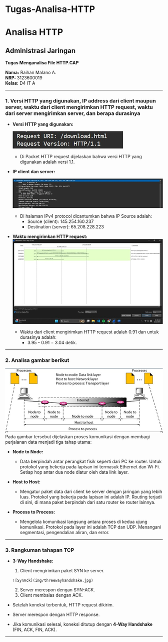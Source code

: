 # Tugas-Analisa-HTTP
# Analisa HTTP

## Administrasi Jaringan

**Tugas Menganalisa File HTTP.CAP**

**Nama:** Raihan Malano A.  
**NRP:** 3123600019  
**Kelas:** D4 IT A

---

### 1. Versi HTTP yang digunakan, IP address dari client maupun server, waktu dari client mengirimkan HTTP request, waktu dari server mengirimkan server, dan berapa durasinya

- **Versi HTTP yang digunakan:**
    
    ![Versi HTTP](img/VersiHTTP.jpg)
    - Di Packet HTTP request dijelaskan bahwa versi HTTP yang digunakan adalah versi 1.1.

- **IP client dan server:**

  ![ipclientserver](img/ipclientserver.jpg)
    - Di halaman IPv4 protocol dicantumkan bahwa IP Source adalah:  
      - Source (client): 145.254.160.237  
      - Destination (server): 65.208.228.223

- **Waktu mengirimkan HTTP request:**
  ![Waktu Client Server Request](img/waktuclientserverrequest.jpg)
    - Waktu dari client mengirimkan HTTP request adalah 0.91 dan untuk durasinya adalah:  
      - 3.95 - 0.91 = 3.04 detik.

---

### 2. Analisa gambar berikut
![Slide 3](img/slide3.jpg)
Pada gambar tersebut dijelaskan proses komunikasi dengan membagi perjalanan data menjadi tiga tahap utama:

- **Node to Node:**
    - Data berpindah antar perangkat fisik seperti dari PC ke router. Untuk protokol yang bekerja pada lapisan ini termasuk Ethernet dan Wi-Fi. Setiap hop antar dua node diatur oleh data link layer.

- **Host to Host:**
    - Mengatur paket data dari client ke server dengan jaringan yang lebih luas. Protokol yang bekerja pada lapisan ini adalah IP. Routing terjadi di sini, di mana paket berpindah dari satu router ke router lainnya.

- **Process to Process:**
    - Mengelola komunikasi langsung antara proses di kedua ujung komunikasi. Protokol pada layer ini adalah TCP dan UDP. Menangani segmentasi, pengendalian aliran, dan error.

---

### 3. Rangkuman tahapan TCP

- **3-Way Handshake:**
    1. Client mengirimkan paket SYN ke server.
      
      ![SynAck](img/threewayhandshake.jpg)
    2. Server merespon dengan SYN-ACK.
    3. Client membalas dengan ACK.

- Setelah koneksi terbentuk, HTTP request dikirim.
- Server merespon dengan HTTP response.
- Jika komunikasi selesai, koneksi ditutup dengan **4-Way Handshake** (FIN, ACK, FIN, ACK).

---